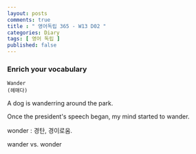 ```yaml
---
layout: posts
comments: true
title : " 영어독립 365 - W13 D02 "
categories: Diary
tags: [ 영어 독립 ]
published: false
---
```


### Enrich your vocabulary

```
Wander
(헤매다)
```

A dog is wanderring around the park.

Once the president's speech began, my mind started to wander.

wonder
 : 경탄, 경이로움.

wander vs. wonder